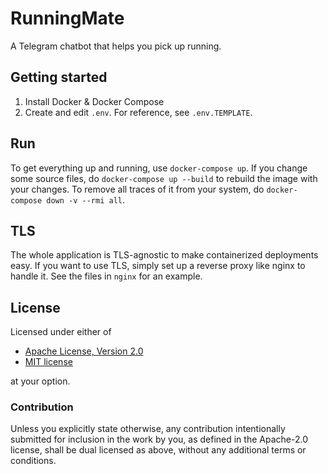 # RunningMate

A Telegram chatbot that helps you pick up running.

## Getting started
1. Install Docker & Docker Compose
2. Create and edit `.env`. For reference, see `.env.TEMPLATE`.

## Run
To get everything up and running, use `docker-compose up`. If you change some
source files, do `docker-compose up --build` to rebuild the image with your
changes. To remove all traces of it from your system, do `docker-compose down
-v --rmi all`.

## TLS
The whole application is TLS-agnostic to make containerized deployments easy.
If you want to use TLS, simply set up a reverse proxy like nginx to handle it.
See the files in `nginx` for an example.

## License
Licensed under either of

 * [Apache License, Version 2.0](LICENSE-APACHE)
 * [MIT license](LICENSE-MIT)

at your option.

### Contribution

Unless you explicitly state otherwise, any contribution intentionally submitted
for inclusion in the work by you, as defined in the Apache-2.0 license, shall
be dual licensed as above, without any additional terms or conditions.
